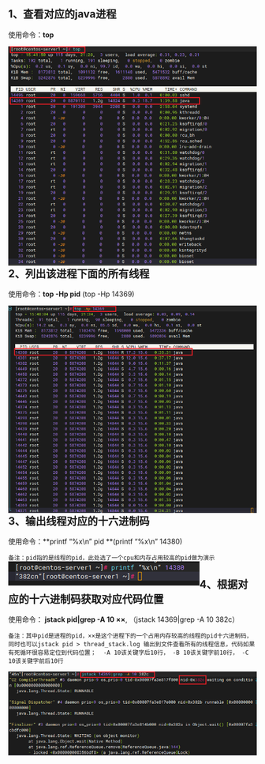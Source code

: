 
## 1、查看对应的java进程  

使用命令：**top**

<img src="https://raw.githubusercontent.com/HoShum/HoShum.github.io/master/operations/imgs/image-20230625154431116.png" alt="image-20230625154431116" style=" float:left" />



## 2、列出该进程下面的所有线程

使用命令：**top -Hp pid** (top -Hp 14369) 

<img src="https://raw.githubusercontent.com/HoShum/HoShum.github.io/master/operations/imgs/image-20230625154629139.png" alt="image-20230625154629139" style=" float:left" />



## 3、输出线程对应的十六进制码  

使用命令：**printf “%x\n” pid **(printf “%x\n” 14380)

`备注：pid指的是线程的pid，此处选了一个cpu和内存占用较高的pid做为演示`
<img src="https://raw.githubusercontent.com/HoShum/HoShum.github.io/master/operations/imgs/image-20230625163118802.png" alt="image-20230625163118802" style=" float:left" />







## 4、根据对应的十六进制码获取对应代码位置

使用命令： **jstack pid|grep -A 10 ××**, （jstack 14369|grep -A 10 382c）

`备注：其中pid是进程的pid，××是这个进程下的一个占用内存较高的线程的pid十六进制码，同时也可以jstack pid > thread_stack.log 输出到文件查看所有的线程信息，代码如果有死循环很容易定位到代码位置；  -A 10该关键字后10行， -B 10该关键字前10行， -C 10该关键字前后10行`

<img src="https://raw.githubusercontent.com/HoShum/HoShum.github.io/master/operations/imgs/image-20230625170424593.png" alt="image-20230625170424593" style=" float:left" />

